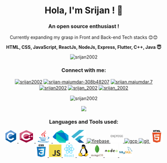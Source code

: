<div>
<h1 align="center">Hola, I'm Srijan ! 👋</h1>
<h3 align="center">An open source enthusiast !</h3>
  
<p align="center">Currently expanding my grasp in Front and Back-end Tech stacks 😊😊</p>
<p align="center"><b>HTML, CSS, JavaScript, ReactJs, NodeJs, Express, Flutter, C++, Java 😇</b></p>

<!-- <p align="center"> <a href="https://github.com/ryo-ma/github-profile-trophy"><img src="https://github-profile-trophy.vercel.app/?username=srijan2002" alt="srijan2002"/></a> </p> -->
<p align="center"> <img src="https://komarev.com/ghpvc/?username=srijan2002&label=Profile%20views&color=0e75b6&style=flat" alt="srijan2002" /> </p>

<h3 align="center">Connect with me:</h3>
<p align="center">
<a href="https://dev.to/srijan2002" target="blank"><img align="center" src="https://cdn.jsdelivr.net/npm/simple-icons@3.0.1/icons/dev-dot-to.svg" alt="srijan2002" height="30" width="40" color="white" /></a>
<a href="www.linkedin.com/in/srijan-majumdar-308b48207/" target="blank"><img align="center" src="https://cdn.jsdelivr.net/npm/simple-icons@3.0.1/icons/linkedin.svg" alt="srijan-majumdar-308b48207" height="30" width="40" /></a>
<a href="https://www.facebook.com/srijan.majumdar.7/" target="blank"><img align="center" src="https://cdn.jsdelivr.net/npm/simple-icons@3.0.1/icons/facebook.svg" alt="srijan.majumdar.7" height="30" width="40" /></a>
<a href="https://www.instagram.com/srijan2002/" target="blank"><img align="center" src="https://cdn.jsdelivr.net/npm/simple-icons@3.0.1/icons/instagram.svg" alt="srijan2002" height="30" width="40" /></a>
<a href="https://www.codechef.com/users/srijan_2002" target="blank"><img align="center" src="https://cdn.jsdelivr.net/npm/simple-icons@3.1.0/icons/codechef.svg" alt="srijan_2002" height="30" width="40" /></a>
<a href="https://codeforces.com/profile/srijan_2002" target="blank"><img align="center" src="https://cdn.jsdelivr.net/npm/simple-icons@3.0.1/icons/codeforces.svg" alt="srijan_2002" height="30" width="40" /></a>
</p>

<p align="center"><img align="center" src="https://github-readme-stats.vercel.app/api/top-langs?username=srijan2002&theme=material-palenight&show_icons=true&langs_count=10&locale=en&layout=compact" alt="srijan2002" /></p>

<div >
<!-- <p style="display: flex;" display="flex" align="center" ><img align="center" src="https://github-readme-stats.vercel.app/api?username=srijan2002&show_icons=true&locale=en" alt="srijan2002" /></p> -->

<p align="center"><img align="center" src="https://github-readme-streak-stats.herokuapp.com/?user=srijan2002&%22%20alt=%22srijan2002&theme=material-palenight&" /></p>
</div>
<h3 align="center">Languages and Tools used:</h3>
<p align="center"> <a href="https://www.cprogramming.com/" target="_blank"> <img src="https://raw.githubusercontent.com/devicons/devicon/master/icons/c/c-original.svg" alt="c" width="40" height="40"/> </a> <a href="https://www.w3schools.com/cpp/" target="_blank"> <img src="https://raw.githubusercontent.com/devicons/devicon/master/icons/cplusplus/cplusplus-original.svg" alt="cplusplus" width="50" height="40"/> </a><a href="https://www.w3schools.com/java/" target="_blank"> <img src="https://raw.githubusercontent.com/devicons/devicon/master/icons/java/java-original.svg" alt="java" width="50" height="40"/> </a><a href="https://dart.dev/" target="_blank"> <img src="https://raw.githubusercontent.com/devicons/devicon/master/icons/dart/dart-original.svg" alt="flutter" width="50" height="40"/> </a><a href="https://flutter.dev/" target="_blank"> <img src="https://raw.githubusercontent.com/devicons/devicon/master/icons/flutter/flutter-original.svg" alt="flutter" width="50" height="40"/> </a> <a href="https://firebase.google.com/" target="_blank"> <img src="https://firebase.google.com/downloads/brand-guidelines/PNG/logo-vertical.png" alt="firebase" width="34" height="48"/> </a><a href="https://expressjs.com" target="_blank"> <img src="https://raw.githubusercontent.com/devicons/devicon/master/icons/express/express-original-wordmark.svg" alt="express" width="40" height="40"/> </a>  <a href="https://cloud.google.com" target="_blank"> <img src="https://www.vectorlogo.zone/logos/google_cloud/google_cloud-icon.svg" alt="gcp" width="40" height="40"/> </a> <a href="https://git-scm.com/" target="_blank"> <img src="https://www.vectorlogo.zone/logos/git-scm/git-scm-icon.svg" alt="git" width="40" height="40"/> </a> <a href="https://www.w3.org/html/" target="_blank"> <img src="https://raw.githubusercontent.com/devicons/devicon/master/icons/html5/html5-original-wordmark.svg" alt="html5" width="40" height="40"/> </a> <a href="https://www.w3.org/css/" target="_blank"> <img src="https://raw.githubusercontent.com/devicons/devicon/master/icons/css3/css3-original-wordmark.svg" alt="css" width="40" height="40"/> </a> <a href="https://developer.mozilla.org/en-US/docs/Web/JavaScript" target="_blank"> <img src="https://raw.githubusercontent.com/devicons/devicon/master/icons/javascript/javascript-original.svg" alt="javascript" width="40" height="40"/> </a><a href="https://reactjs.org/" target="_blank"> <img src="https://raw.githubusercontent.com/devicons/devicon/master/icons/react/react-original-wordmark.svg" alt="react" width="40" height="40"/> </a> <a href="https://www.linux.org/" target="_blank"> <img src="https://raw.githubusercontent.com/devicons/devicon/master/icons/linux/linux-original.svg" alt="linux" width="40" height="40"/> </a> <a href="https://www.mongodb.com/" target="_blank"> <img src="https://raw.githubusercontent.com/devicons/devicon/master/icons/mongodb/mongodb-original-wordmark.svg" alt="mongodb" width="40" height="40"/> </a> <a href="https://nodejs.org" target="_blank"> <img src="https://raw.githubusercontent.com/devicons/devicon/master/icons/nodejs/nodejs-original-wordmark.svg" alt="nodejs" width="42" height="42"/> </a> <a href="https://dev.mysql.com/" target="_blank"> <img src="https://raw.githubusercontent.com/devicons/devicon/master/icons/mysql/mysql-original-wordmark.svg" alt="mysql" width="42" height="42"/> </a>  </p>


</div>
